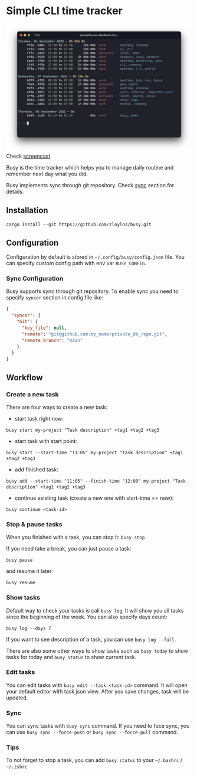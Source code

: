 # Simple CLI time tracker

[![asciicast](.github/media/screenshot.png)](https://asciinema.org/a/WuIMSZ4mEIDa4yScWPPUykvkW)
Check [screencast](https://asciinema.org/a/WuIMSZ4mEIDa4yScWPPUykvkW)

Busy is the time tracker which helps you to manage daily routine and remember next day what you did.

Busy implements sync through git repository. Check [sync](#sync) section for details.

## Installation

```
cargo install --git https://github.com/zloylos/busy.git
```

## Configuration

Configuration by default is stored in `~/.config/busy/config.json` file. You can specify custom config path with env var `BUSY_CONFIG`.

### Sync Configuration

Busy supports sync through git repository. To enable sync you need to specify `syncer` section in config file like:

```json
{
  "syncer": {
    "Git": {
      "key_file": null,
      "remote": "git@github.com:my_name/private_db_repo.git",
      "remote_branch": "main"
    }
  }
}
```

## Workflow

### Create a new task

There are four ways to create a new task:

- start task right now:

```
busy start my-project "Task description" +tag1 +tag2 +tag3
```

- start task with start point:

```
busy start --start-time "11:05" my-project "Task description" +tag1 +tag2 +tag3
```

- add finished task:

```
busy add --start-time "11:05" --finish-time "12:00" my-project "Task description" +tag1 +tag2 +tag3
```

- continue existing task (create a new one with start-time == now):

```
busy continue <task-id>
```

### Stop & pause tasks

When you finished with a task, you can stop it:
`busy stop`

If you need take a break, you can just pause a task:

```
busy pause
```

and resume it later:

```
busy resume
```

### Show tasks

Default way to check your tasks is call `busy log`. It will show you all tasks since the beginning of the week. You can also specify days count:

```
busy log --days 7
```

If you want to see description of a task, you can use `busy log --full`.

There are also some other ways to show tasks such as `busy today` to show tasks for today and `busy status` to show current task.

### Edit tasks

You can edit tasks with `busy edit --task <task-id>` command. It will open your default editor with task json view. After you save changes, task will be updated.

### Sync

You can sync tasks with `busy sync` command. If you need to foce sync, you can use `busy sync --force-push` or `busy sync --force-pull` command.

### Tips

To not forget to stop a task, you can add `busy status` to your `~/.bashrc` / `~/.zshrc`
